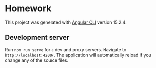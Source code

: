 # Homework

This project was generated with [Angular CLI](https://github.com/angular/angular-cli) version 15.2.4.

## Development server

Run `npm run serve` for a dev and proxy servers. Navigate to `http://localhost:4200/`. The application will automatically reload if you change any of the source files.
